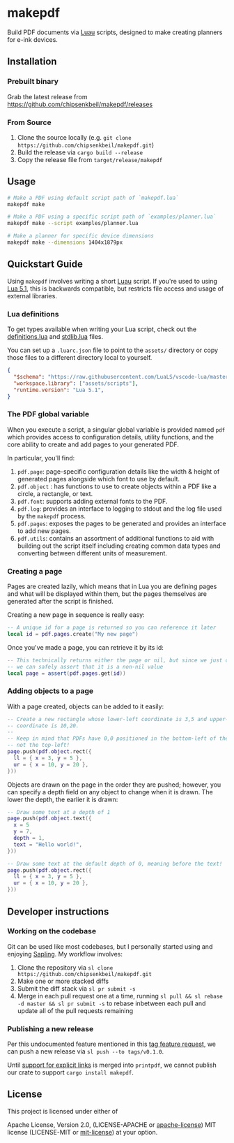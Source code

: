 # makepdf

Build PDF documents via [Luau](https://luau.org/) scripts, designed to make
creating planners for e-ink devices.

## Installation

### Prebuilt binary

Grab the latest release from https://github.com/chipsenkbeil/makepdf/releases

### From Source

1. Clone the source locally (e.g. `git clone https://github.com/chipsenkbeil/makepdf.git`)
2. Build the release via `cargo build --release`
3. Copy the release file from `target/release/makepdf`

## Usage

```sh
# Make a PDF using default script path of `makepdf.lua`
makepdf make

# Make a PDF using a specific script path of `examples/planner.lua`
makepdf make --script examples/planner.lua

# Make a planner for specific device dimensions
makepdf make --dimensions 1404x1879px
```

## Quickstart Guide

Using `makepdf` involves writing a short [Luau](https://luau.org/) script. If
you're used to using [Lua 5.1](https://www.lua.org/manual/5.1/), this is
backwards compatible, but restricts file access and usage of external libraries.

### Lua definitions

To get types available when writing your Lua script, check out the
[definitions.lua](assets/scripts/definitions.lua) and
[stdlib.lua](assets/scripts/stdlib.lua) files.

You can set up a `.luarc.json` file to point to the `assets/` directory or copy
those files to a different directory local to yourself.

```json
{
  "$schema": "https://raw.githubusercontent.com/LuaLS/vscode-lua/master/setting/schema.json",
  "workspace.library": ["assets/scripts"],
  "runtime.version": "Lua 5.1",
}
```

### The PDF global variable

When you execute a script, a singular global variable is provided named `pdf`
which provides access to configuration details, utility functions, and the
core ability to create and add pages to your generated PDF.

In particular, you'll find:

1. `pdf.page`: page-specific configuration details like the width & height of
   generated pages alongside which font to use by default.
2. `pdf.object` : has functions to use to create objects within a PDF like a
   circle, a rectangle, or text.
3. `pdf.font`: supports adding external fonts to the PDF.
4. `pdf.log`: provides an interface to logging to stdout and the log file used
   by the `makepdf` process.
5. `pdf.pages`: exposes the pages to be generated and provides an
   interface to add new pages.
6. `pdf.utils`: contains an assortment of additional functions to aid with
   building out the script itself including creating common data types and
   converting between different units of measurement.

### Creating a page

Pages are created lazily, which means that in Lua you are defining pages
and what will be displayed within them, but the pages themselves are generated
after the script is finished.

Creating a new page in sequence is really easy:

```lua
-- A unique id for a page is returned so you can reference it later
local id = pdf.pages.create("My new page")
```

Once you've made a page, you can retrieve it by its id:

```lua
-- This technically returns either the page or nil, but since we just created it
-- we can safely assert that it is a non-nil value
local page = assert(pdf.pages.get(id))
```

### Adding objects to a page

With a page created, objects can be added to it easily:

```lua
-- Create a new rectangle whose lower-left coordinate is 3,5 and upper-right
-- coordinate is 10,20.
--
-- Keep in mind that PDFs have 0,0 positioned in the bottom-left of the page,
-- not the top-left!
page.push(pdf.object.rect({
  ll = { x = 3, y = 5 },
  ur = { x = 10, y = 20 },
}))
```

Objects are drawn on the page in the order they are pushed; however, you can
specify a depth field on any object to change when it is drawn. The lower the
depth, the earlier it is drawn:

```lua
-- Draw some text at a depth of 1
page.push(pdf.object.text({
  x = 5
  y = 7,
  depth = 1,
  text = "Hello world!",
}))

-- Draw some text at the default depth of 0, meaning before the text!
page.push(pdf.object.rect({
  ll = { x = 3, y = 5 },
  ur = { x = 10, y = 20 },
}))
```

## Developer instructions

### Working on the codebase

Git can be used like most codebases, but I personally started using and enjoying
[Sapling](https://sapling-scm.com/). My workflow involves:

1. Clone the repository via `sl clone https://github.com/chipsenkbeil/makepdf.git`
2. Make one or more stacked diffs
3. Submit the diff stack via `sl pr submit -s`
4. Merge in each pull request one at a time, running `sl pull && sl rebase -d
   master && sl pr submit -s` to rebase inbetween each pull and update all of
   the pull requests remaining

### Publishing a new release

Per this undocumented feature mentioned in this [tag feature
request](https://github.com/facebook/sapling/issues/169), we can push a new
release via `sl push --to tags/v0.1.0`.

Until [support for explicit links](https://github.com/fschutt/printpdf/pull/186)
is merged into `printpdf`, we cannot publish our crate to support `cargo install
makepdf`.

## License

This project is licensed under either of

Apache License, Version 2.0, (LICENSE-APACHE or
[apache-license][apache-license]) MIT license (LICENSE-MIT or
[mit-license][mit-license]) at your option.

[apache-license]: http://www.apache.org/licenses/LICENSE-2.0
[mit-license]: http://opensource.org/licenses/MIT
